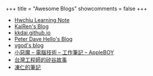 +++
title = "Awesome Blogs"
showcomments = false
+++


- [Hwchiu Learning Note](http://hwchiu.com/)
- [KaiRen's Blog](https://kairen.github.io/)
- [kkdai.github.io](https://www.evanlin.com/)
- [Peter Dave Hello's Blog](https://www.peterdavehello.org/)
- [vgod's blog](http://blog.vgod.tw/)
- [小惡魔 – 電腦技術 – 工作筆記 – AppleBOY](https://blog.wu-boy.com/)
- [台灣工程師的矽谷故事](https://attlin.com/)
- [凍仁的筆記](http://note.drx.tw/)
